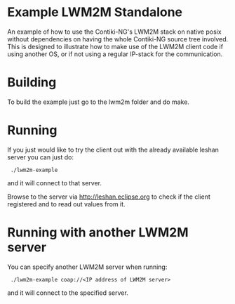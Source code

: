 # Example LWM2M Standalone

An example of how to use the Contiki-NG's LWM2M stack on native posix without
dependencies on having the whole Contiki-NG source tree involved. This is
designed to illustrate how to make use of the LWM2M client code if using
another OS, or if not using a regular IP-stack for the communication.

# Building

To build the example just go to the lwm2m folder and do make.

# Running

If you just would like to try the client out with the already available leshan
server you can just do:

     ./lwm2m-example

and it will connect to that server.

Browse to the server via http://leshan.eclipse.org to check if the client
registered and to read out values from it.

# Running with another LWM2M server

You can specify another LWM2M server when running:

     ./lwm2m-example coap://<IP address of LWM2M server>

and it will connect to the specified server.
